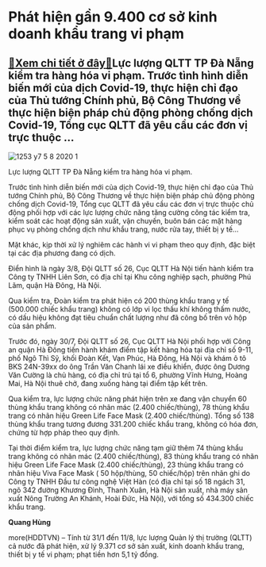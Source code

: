 Phát hiện gần 9.400 cơ sở kinh doanh khẩu trang vi phạm
=======================================================

[:gift:Xem chi tiết ở đây:gift:](https://hddtvn.com/phat-hien-gan-9-400-co-so-kinh-doanh-khau-trang-vi-pham/)Lực lượng QLTT TP Đà Nẵng kiểm tra hàng hóa vi phạm. Trước tình hình diễn biến mới của dịch Covid-19, thực hiện chỉ đạo của Thủ tướng Chính phủ, Bộ Công Thương về thực hiện biện pháp chủ động phòng chống dịch Covid-19, Tổng cục QLTT đã yêu cầu các đơn vị trực thuộc …
---------------------------------------------------------------------------------------------------------------------------------------------------------------------------------------------------------------------------------------------------------------------------





![1253 y7 5 8 2020 1](https://haiquanonline.com.vn/stores/news_dataimages/hungdq/082020/12/09/in_article/1253_Y7_5-8-2020_1.jpg?rt=20200812095859 "Lực lượng QLTT TP Đà Nẵng kiểm tra hàng háo vi phạm.")


Lực lượng QLTT TP Đà Nẵng kiểm tra hàng hóa vi phạm.



Trước tình hình diễn biến mới của dịch Covid-19, thực hiện chỉ đạo của Thủ tướng Chính phủ, Bộ Công Thương về thực hiện biện pháp chủ động phòng chống dịch Covid-19, Tổng cục QLTT đã yêu cầu các đơn vị trực thuộc chủ động phối hợp với các lực lượng chức năng tăng cường công tác kiểm tra, kiểm soát các hoạt động sản xuất, vận chuyến, buôn bán các mặt hàng phục vụ phòng chổng dịch như khẩu trang, nước rửa tay, thiết bị y tế…


Mặt khác, kịp thời xử lý nghiêm các hành vi vi phạm theo quy định, đặc biệt tại các địa phương đang có dịch.


Điển hình là ngày 3/8, Đội QLTT số 26, Cục QLTT Hà Nội tiến hành kiểm tra Công ty TNHH Liên Sơn, có địa chỉ tại Khu công nghiệp sạch, phường Phú Lãm, quận Hà Đông, Hà Nội.


Qua kiểm tra, Đoàn kiểm tra phát hiện có 200 thùng khẩu trang y tế (500.000 chiếc khẩu trang) không có lớp vi lọc thấu khí không thấm nước, có dấu hiệu không đạt tiêu chuẩn chất lượng như đã công bố trên vỏ hộp của sản phẩm.


Trước đó, ngày 30/7, Đội QLTT số 26, Cục QLTT Hà Nội phối hợp với Công an quận Hà Đông tiến hành khám điểm tập kết hàng hóa tại địa chỉ số 9-11, phố Ngô Thì Sỹ, khối Đoàn Kết, Vạn Phúc, Hà Đông, Hà Nội và khám ô tô BKS 24N-39xx do ông Trần Văn Chanh lái xe điều khiển, được ông Dương Văn Cường là chủ hàng, có địa chỉ trú tại tổ 6, phường Vĩnh Hưng, Hoàng Mai, Hà Nội thuê chở, đang xuống hàng tại điểm tập kết trên.


Qua kiểm tra, lực lượng chức năng phát hiện trên xe đang vận chuyển 60 thùng khẩu trang không có nhãn mác (2.400 chiếc/thùng), 78 thùng khẩu trang có nhãn hiệu Green Life Face Mask (2.400 chiếc/thùng). Tổng số 138 thùng khẩu trang tương đương 331.200 chiếc khẩu trang, không có hóa đơn, chứng từ hợp pháp theo quy định.


Tại thời điểm kiểm tra, lực lượng chức năng tạm giữ thêm 74 thùng khẩu trang không có nhãn mác (2.400 chiếc/thùng), 83 thùng khẩu trang có nhãn hiệu Green Life Face Mask (2.400 chiếc/thùng), 23 thùng khẩu trang có nhãn hiệu Viva Face Mask ( 50 hộp/thùng, 50 chiếc/hộp) trên nhãn ghi do Công ty TNHH Đầu tư công nghệ Việt Hàn (có địa chỉ tại số 18 ngách 31, ngõ 342 đường Khương Đình, Thanh Xuân, Hà Nội sản xuất, nhà máy sản xuất Nông Trường An Khánh, Hoài Đức, Hà Nội), với tổng số 434.300 chiếc khẩu trang.




**Quang Hùng**



more(HDDTVN) – Tính từ 31/1 đến 11/8, lực lượng Quản lý thị trường (QLTT) cả nước đã phát hiện, xử lý 9.371 cơ sở sản xuất, kinh doanh khẩu trang, thiết bị y tế vi phạm; phạt tiền hơn 5,1 tỷ đồng.

